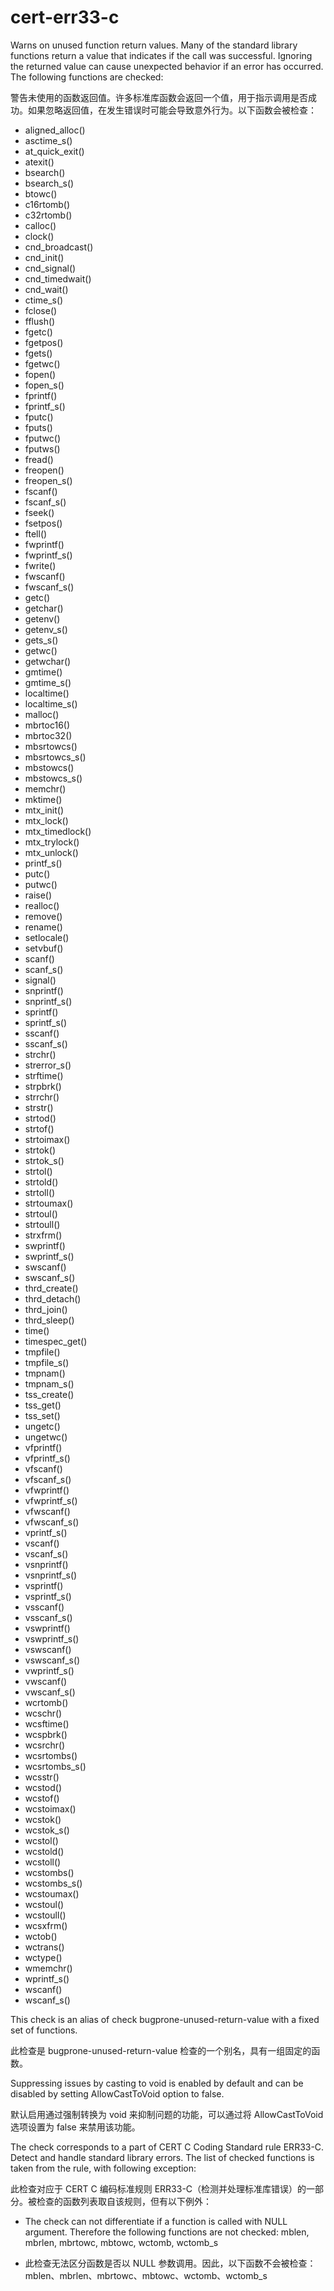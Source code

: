 # cert-err33-c

Warns on unused function return values. Many of the standard library functions return a value that indicates if the call was successful. Ignoring the returned value can cause unexpected behavior if an error has occurred. The following functions are checked:

警告未使用的函数返回值。许多标准库函数会返回一个值，用于指示调用是否成功。如果忽略返回值，在发生错误时可能会导致意外行为。以下函数会被检查：

- aligned_alloc()
- asctime_s()
- at_quick_exit()
- atexit()
- bsearch()
- bsearch_s()
- btowc()
- c16rtomb()
- c32rtomb()
- calloc()
- clock()
- cnd_broadcast()
- cnd_init()
- cnd_signal()
- cnd_timedwait()
- cnd_wait()
- ctime_s()
- fclose()
- fflush()
- fgetc()
- fgetpos()
- fgets()
- fgetwc()
- fopen()
- fopen_s()
- fprintf()
- fprintf_s()
- fputc()
- fputs()
- fputwc()
- fputws()
- fread()
- freopen()
- freopen_s()
- fscanf()
- fscanf_s()
- fseek()
- fsetpos()
- ftell()
- fwprintf()
- fwprintf_s()
- fwrite()
- fwscanf()
- fwscanf_s()
- getc()
- getchar()
- getenv()
- getenv_s()
- gets_s()
- getwc()
- getwchar()
- gmtime()
- gmtime_s()
- localtime()
- localtime_s()
- malloc()
- mbrtoc16()
- mbrtoc32()
- mbsrtowcs()
- mbsrtowcs_s()
- mbstowcs()
- mbstowcs_s()
- memchr()
- mktime()
- mtx_init()
- mtx_lock()
- mtx_timedlock()
- mtx_trylock()
- mtx_unlock()
- printf_s()
- putc()
- putwc()
- raise()
- realloc()
- remove()
- rename()
- setlocale()
- setvbuf()
- scanf()
- scanf_s()
- signal()
- snprintf()
- snprintf_s()
- sprintf()
- sprintf_s()
- sscanf()
- sscanf_s()
- strchr()
- strerror_s()
- strftime()
- strpbrk()
- strrchr()
- strstr()
- strtod()
- strtof()
- strtoimax()
- strtok()
- strtok_s()
- strtol()
- strtold()
- strtoll()
- strtoumax()
- strtoul()
- strtoull()
- strxfrm()
- swprintf()
- swprintf_s()
- swscanf()
- swscanf_s()
- thrd_create()
- thrd_detach()
- thrd_join()
- thrd_sleep()
- time()
- timespec_get()
- tmpfile()
- tmpfile_s()
- tmpnam()
- tmpnam_s()
- tss_create()
- tss_get()
- tss_set()
- ungetc()
- ungetwc()
- vfprintf()
- vfprintf_s()
- vfscanf()
- vfscanf_s()
- vfwprintf()
- vfwprintf_s()
- vfwscanf()
- vfwscanf_s()
- vprintf_s()
- vscanf()
- vscanf_s()
- vsnprintf()
- vsnprintf_s()
- vsprintf()
- vsprintf_s()
- vsscanf()
- vsscanf_s()
- vswprintf()
- vswprintf_s()
- vswscanf()
- vswscanf_s()
- vwprintf_s()
- vwscanf()
- vwscanf_s()
- wcrtomb()
- wcschr()
- wcsftime()
- wcspbrk()
- wcsrchr()
- wcsrtombs()
- wcsrtombs_s()
- wcsstr()
- wcstod()
- wcstof()
- wcstoimax()
- wcstok()
- wcstok_s()
- wcstol()
- wcstold()
- wcstoll()
- wcstombs()
- wcstombs_s()
- wcstoumax()
- wcstoul()
- wcstoull()
- wcsxfrm()
- wctob()
- wctrans()
- wctype()
- wmemchr()
- wprintf_s()
- wscanf()
- wscanf_s()

This check is an alias of check bugprone-unused-return-value with a fixed set of functions.

此检查是 bugprone-unused-return-value 检查的一个别名，具有一组固定的函数。

Suppressing issues by casting to void is enabled by default and can be disabled by setting AllowCastToVoid option to false.

默认启用通过强制转换为 void 来抑制问题的功能，可以通过将 AllowCastToVoid 选项设置为 false 来禁用该功能。

The check corresponds to a part of CERT C Coding Standard rule ERR33-C. Detect and handle standard library errors. The list of checked functions is taken from the rule, with following exception:

此检查对应于 CERT C 编码标准规则 ERR33-C（检测并处理标准库错误）的一部分。被检查的函数列表取自该规则，但有以下例外：

- The check can not differentiate if a function is called with NULL argument. Therefore the following functions are not checked: mblen, mbrlen, mbrtowc, mbtowc, wctomb, wctomb_s

- 此检查无法区分函数是否以 NULL 参数调用。因此，以下函数不会被检查：mblen、mbrlen、mbrtowc、mbtowc、wctomb、wctomb_s
